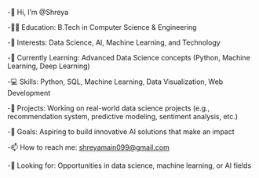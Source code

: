 -👋 Hi, I’m @Shreya

-👩‍🎓 Education: B.Tech in Computer Science & Engineering

-👀 Interests: Data Science, AI, Machine Learning, and Technology

-🌱 Currently Learning: Advanced Data Science concepts (Python, Machine Learning, Deep Learning)

-💻 Skills: Python, SQL, Machine Learning, Data Visualization, Web Development

-🚀 Projects: Working on real-world data science projects (e.g., recommendation system, predictive modeling, sentiment analysis, etc.)

-🎯 Goals: Aspiring to build innovative AI solutions that make an impact

-📫 How to reach me: shreyamain099@gmail.com

-📝 Looking for: Opportunities in data science, machine learning, or AI fields


<!---
shreya1m/shreya is a ✨ special ✨ repository because its `README.md` (this file) appears on your GitHub profile.
You can click the Preview link to take a look at your changes.
--->
